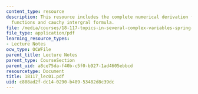 ```yaml
---
content_type: resource
description: This resource includes the complete numerical derivation for holomorphic
  functions and cauchy intergral formula.
file: /media/courses/18-117-topics-in-several-complex-variables-spring-2005/c808ad2fdc140290b48953482d8c39dc_18117_lec01.pdf
file_type: application/pdf
learning_resource_types:
- Lecture Notes
ocw_type: OCWFile
parent_title: Lecture Notes
parent_type: CourseSection
parent_uid: a8ce75da-f40b-c5f0-b927-1ad4605ebbcd
resourcetype: Document
title: 18117_lec01.pdf
uid: c808ad2f-dc14-0290-b489-53482d8c39dc
---
```

